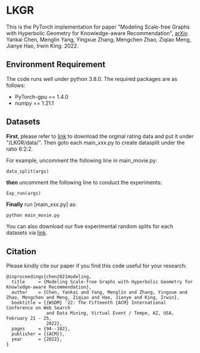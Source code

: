 # LKGR
This is the PyTorch implementation for paper "Modeling Scale-free Graphs with Hyperbolic Geometry for
Knowledge-aware Recommendation", [arXiv](https://arxiv.org/pdf/2108.06468.pdf). Yankai Chen, Menglin Yang, Yingxue Zhang, Mengchen Zhao, Ziqiao Meng, Jianye Hao, Irwin King. 2022. 

## Environment Requirement

The code runs well under python 3.8.0. The required packages are as follows:

- PyTorch-gpu == 1.4.0
- numpy == 1.21.1

## Datasets
**First**, please refer to [link](https://drive.google.com/file/d/1rnhNBNgiN76Gjd81vXEn34PCESrkrwQv/view?usp=sharing) to download the orginal rating data and put it under "/LKGR/data/". Then goto each main_xxx.py to create datasplit under the ratio 6:2:2.

For example, uncomment the following line in main_movie.py:
```
data_split(args)
```
**then** uncomment the following line to conduct the experiments:

```
Exp_run(args)
```
**Finally** run [main_xxx.py] as: 
```bash
python main_movie.py
```

You can also download our five experimental random splits for each datasets via [link](https://drive.google.com/file/d/1YlMqQl4pxnV2cwfJnsmAw_4tfmfDYNcN/view?usp=sharing).


## Citation
Please kindly cite our paper if you find this code useful for your research:

```
@inproceedings{chen2021modeling,
  title     = {Modeling Scale-free Graphs with Hyperbolic Geometry for Knowledge-aware Recommendation},
  author    = {Chen, Yankai and Yang, Menglin and Zhang, Yingxue and Zhao, Mengchen and Meng, Ziqiao and Hao, Jianye and King, Irwin},
  booktitle = {{WSDM} '22: The Fifteenth {ACM} International Conference on Web Search
               and Data Mining, Virtual Event / Tempe, AZ, USA, February 21 - 25,
               2022},
  pages     = {94--102},
  publisher = {{ACM}},
  year      = {2022},
}
```
